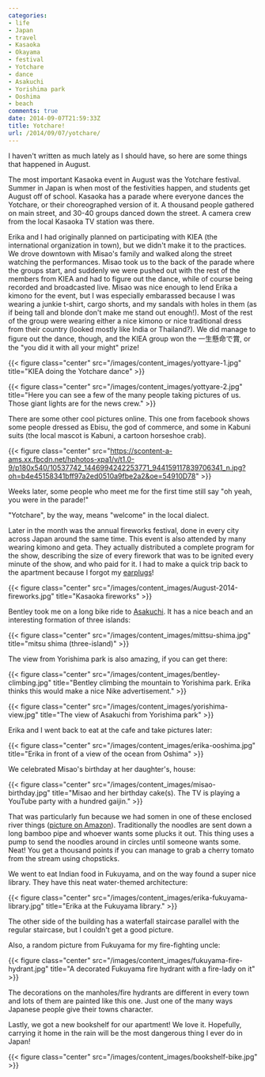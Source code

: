 ```yaml
---
categories:
- life
- Japan
- travel
- Kasaoka
- Okayama
- festival
- Yotchare
- dance
- Asakuchi
- Yorishima park
- Ooshima
- beach
comments: true
date: 2014-09-07T21:59:33Z
title: Yotchare!
url: /2014/09/07/yotchare/
---
```


I haven't written as much lately as I should have, so here are some things that happened in August.

The most important Kasaoka event in August was the Yotchare festival. Summer in Japan is when most of the festivities happen, and students get August off of school. Kasaoka has a parade where everyone dances the Yotchare, or their choreographed version of it. A thousand people gathered on main street, and 30-40 groups danced down the street. A camera crew from the local Kasaoka TV station was there.

Erika and I had originally planned on participating with KIEA (the international organization in town), but we didn't make it to the practices. We drove downtown with Misao's family and walked along the street watching the performances. Misao took us to the back of the parade where the groups start, and suddenly we were pushed out with the rest of the members from KIEA and had to figure out the dance, while of course being recorded and broadcasted live. Misao was nice enough to lend Erika a kimono for the event, but I was especially embarassed because I was wearing a junkie t-shirt, cargo shorts, and my sandals with holes in them (as if being tall and blonde don't make me stand out enough!). Most of the rest of the group were wearing either a nice kimono or nice traditional dress from their country (looked mostly like India or Thailand?). We did manage to figure out the dance, though, and the KIEA group won the 一生懸命で賞, or the "you did it with all your might" prize!

{{< figure class="center" src="/images/content_images/yottyare-1.jpg" title="KIEA doing the Yotchare dance" >}}

{{< figure class="center" src="/images/content_images/yottyare-2.jpg" title="Here you can see a few of the many people taking pictures of us. Those giant lights are for the news crew." >}}

There are some other cool pictures online. This one from facebook shows some people dressed as Ebisu, the god of commerce, and some in Kabuni suits (the local mascot is Kabuni, a cartoon horseshoe crab).

{{< figure class="center" src="https://scontent-a-ams.xx.fbcdn.net/hphotos-xpa1/v/t1.0-9/p180x540/10537742_1446994242253771_944159117839706341_n.jpg?oh=b4e45158341bff97a2ed0510a9fbe2a2&oe=54910D78" >}}

Weeks later, some people who meet me for the first time still say "oh yeah, you were in the parade!"

"Yotchare", by the way, means "welcome" in the local dialect.

Later in the month was the annual fireworks festival, done in every city across Japan around the same time. This event is also attended by many wearing kimono and geta. They actually distributed a complete program for the show, describing the size of every firework that was to be ignited every minute of the show, and who paid for it. I had to make a quick trip back to the apartment because I forgot my [earplugs](https://en.wikipedia.org/wiki/Phonophobia)!

{{< figure class="center" src="/images/content_images/August-2014-fireworks.jpg" title="Kasaoka fireworks" >}}

Bentley took me on a long bike ride to [Asakuchi](https://en.wikipedia.org/wiki/Asakuchi,_Okayama). It has a nice beach and an interesting formation of three islands:

{{< figure class="center" src="/images/content_images/mittsu-shima.jpg" title="mitsu shima (three-island)" >}}

The view from Yorishima park is also amazing, if you can get there:

{{< figure class="center" src="/images/content_images/bentley-climbing.jpg" title="Bentley climbing the mountain to Yorishima park. Erika thinks this would make a nice Nike advertisement." >}}

{{< figure class="center" src="/images/content_images/yorishima-view.jpg" title="The view of Asakuchi from Yorishima park" >}}

Erika and I went back to eat at the cafe and take pictures later:

{{< figure class="center" src="/images/content_images/erika-ooshima.jpg" title="Erika in front of a view of the ocean from Oshima" >}}

We celebrated Misao's birthday at her daughter's, house:

{{< figure class="center" src="/images/content_images/misao-birthday.jpg" title="Misao and her birthday cake(s). The TV is playing a YouTube party with a hundred gaijin." >}}

That was particularly fun because we had somen in one of these enclosed river things ([picture on Amazon](http://www.amazon.co.jp/%E5%AE%B6%E5%BA%AD%E7%94%A8-%E3%81%9D%E3%81%86%E3%82%81%E3%82%93%E6%B5%81%E3%81%97%E5%99%A8-%E6%96%B0%E7%AB%B9%E5%8F%96%E7%89%A9%E8%AA%9E-%E6%B5%81%E3%81%97%E3%81%9D%E3%81%86%E3%82%81%E3%82%93%E6%A9%9F-%E6%B5%81%E3%81%97%E3%81%9D%E3%81%86%E3%82%81%E3%82%93%E5%99%A8/dp/B005C0EJP0)). Traditionally the noodles are sent down a long bamboo pipe and whoever wants some plucks it out. This thing uses a pump to send the noodles around in circles until someone wants some. Neat! You get a thousand points if you can manage to grab a cherry tomato from the stream using chopsticks.

We went to eat Indian food in Fukuyama, and on the way found a super nice library. They have this neat water-themed architecture:

{{< figure class="center" src="/images/content_images/erika-fukuyama-library.jpg" title="Erika at the Fukuyama library." >}}

The other side of the building has a waterfall staircase parallel with the regular staircase, but I couldn't get a good picture.

Also, a random picture from Fukuyama for my fire-fighting uncle:

{{< figure class="center" src="/images/content_images/fukuyama-fire-hydrant.jpg" title="A decorated Fukuyama fire hydrant with a fire-lady on it" >}}

The decorations on the manholes/fire hydrants are different in every town and lots of them are painted like this one. Just one of the many ways Japanese people give their towns character.

Lastly, we got a new bookshelf for our apartment! We love it. Hopefully, carrying it home in the rain will be the most dangerous thing I ever do in Japan!

{{< figure class="center" src="/images/content_images/bookshelf-bike.jpg" >}}
